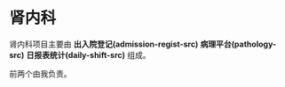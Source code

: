 # 肾内科

肾内科项目主要由 **出入院登记(admission-regist-src)** **病理平台(pathology-src)** **日报表统计(daily-shift-src)** 组成。

前两个由我负责。